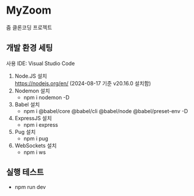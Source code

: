 # MyZoom
줌 클론코딩 프로젝트
<br>

## 개발 환경 세팅
사용 IDE: Visual Studio Code

1. Node.JS 설치   
   https://nodejs.org/en/ (2024-08-17 기준 v20.16.0 설치함)
2. Nodemon 설치
   - npm i nodemon -D
3. Babel 설치
   - npm i @babel/core @babel/cli @babel/node @babel/preset-env -D
4. ExpressJS 설치
   - npm i express
5. Pug 설치
   - npm i pug
6. WebSockets 설치
   - npm i ws
## 실행 테스트
   - npm run dev